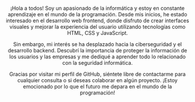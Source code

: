 <!--
### Hi there 👋
-->

<!--
**rosendocamal/rosendocamal** is a ✨ _special_ ✨ repository because its `README.md` (this file) appears on your GitHub profile.

Here are some ideas to get you started:

- 🔭 I’m currently working on ...
- 🌱 I’m currently learning ...
- 👯 I’m looking to collaborate on ...
- 🤔 I’m looking for help with ...
- 💬 Ask me about ...
- 📫 How to reach me: ...
- 😄 Pronouns: ...
- ⚡ Fun fact: ...
-->

<div class="container">
    <div class="container__name" align="center">
        <h1></h1>
    </div>
    <div class="container_text" align="center">
        <p>¡Hola a todos! Soy un apasionado de la informática y estoy en constante aprendizaje en el mundo de la programación. Desde mis inicios, he estado interesado en el desarrollo web frontend, donde disfruto de crear interfaces visuales y mejorar la experiencia del usuario utilizando tecnologías como HTML, CSS y JavaScript.</p>
    </div>
    <div class="container_text" align="center">
        <p>Sin embargo, mi interés se ha desplazado hacia la ciberseguridad y el desarrollo backend. Descubrí la importancia de proteger la información de los usuarios y las empresas y me dediqué a aprender todo lo relacionado con la seguridad informática.</p>
    </div>
    <div class="container_text" align="center">
        <p>Gracias por visitar mi perfil de GitHub, siéntete libre de contactarme para cualquier consulta o si deseas colaborar en algún proyecto. ¡Estoy emocionado por lo que el futuro me depara en el mundo de la programación!</p>
    </div>
</div>
